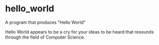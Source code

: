# hello_world
A program that produces "Hello World"

Hello World appears to be a cry for your ideas to be heard that resounds through the field of Computer Science.

